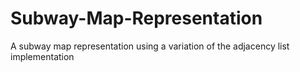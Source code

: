 # Subway-Map-Representation
A subway map representation using a variation of the adjacency list implementation
